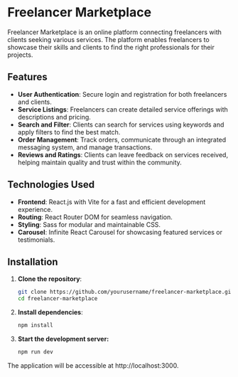 # Freelancer Marketplace

Freelancer Marketplace is an online platform connecting freelancers with clients seeking various services. The platform enables freelancers to showcase their skills and clients to find the right professionals for their projects.

## Features

- **User Authentication**: Secure login and registration for both freelancers and clients.
- **Service Listings**: Freelancers can create detailed service offerings with descriptions and pricing.
- **Search and Filter**: Clients can search for services using keywords and apply filters to find the best match.
- **Order Management**: Track orders, communicate through an integrated messaging system, and manage transactions.
- **Reviews and Ratings**: Clients can leave feedback on services received, helping maintain quality and trust within the community.

## Technologies Used

- **Frontend**: React.js with Vite for a fast and efficient development experience.
- **Routing**: React Router DOM for seamless navigation.
- **Styling**: Sass for modular and maintainable CSS.
- **Carousel**: Infinite React Carousel for showcasing featured services or testimonials.

## Installation

1. **Clone the repository**:

   ```bash
   git clone https://github.com/yourusername/freelancer-marketplace.git
   cd freelancer-marketplace
   ```
2. **Install dependencies**:
   ```bash
   npm install
   ```
3. **Start the development server:**
   ```bash
   npm run dev
   ```
The application will be accessible at http://localhost:3000.
